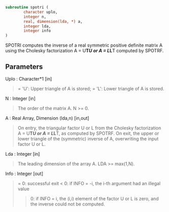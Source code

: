 ```fortran
subroutine spotri (
		character uplo,
		integer n,
		real, dimension(lda, *) a,
		integer lda,
		integer info
)
```

 SPOTRI computes the inverse of a real symmetric positive definite
 matrix A using the Cholesky factorization A = U**T*U or A = L*L**T
 computed by SPOTRF.

## Parameters
Uplo : Character*1 [in]
> = 'U':  Upper triangle of A is stored;
> = 'L':  Lower triangle of A is stored.

N : Integer [in]
> The order of the matrix A.  N >= 0.

A : Real Array, Dimension (lda,n) [in,out]
> On entry, the triangular factor U or L from the Cholesky
> factorization A = U**T*U or A = L*L**T, as computed by
> SPOTRF.
> On exit, the upper or lower triangle of the (symmetric)
> inverse of A, overwriting the input factor U or L.

Lda : Integer [in]
> The leading dimension of the array A.  LDA >= max(1,N).

Info : Integer [out]
> = 0:  successful exit
> < 0:  if INFO = -i, the i-th argument had an illegal value
> > 0:  if INFO = i, the (i,i) element of the factor U or L is
> zero, and the inverse could not be computed.

